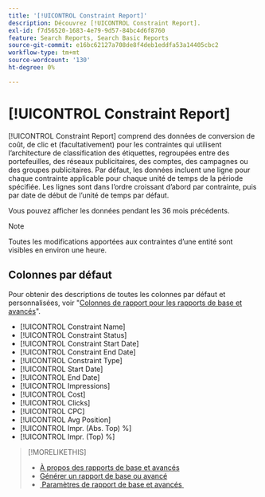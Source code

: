 ```yaml
---
title: '[!UICONTROL Constraint Report]'
description: Découvrez [!UICONTROL Constraint Report].
exl-id: f7d56520-1683-4e79-9d57-84bc4d6f8760
feature: Search Reports, Search Basic Reports
source-git-commit: e16bc62127a708de8f4deb1eddfa53a14405cbc2
workflow-type: tm+mt
source-wordcount: '130'
ht-degree: 0%

---
```


# [!UICONTROL Constraint Report]

[!UICONTROL Constraint Report] comprend des données de conversion de coût, de clic et (facultativement) pour les contraintes qui utilisent l’architecture de classification des étiquettes, regroupées entre des portefeuilles, des réseaux publicitaires, des comptes, des campagnes ou des groupes publicitaires. Par défaut, les données incluent une ligne pour chaque contrainte applicable pour chaque unité de temps de la période spécifiée. Les lignes sont dans l’ordre croissant d’abord par contrainte, puis par date de début de l’unité de temps par défaut.

Vous pouvez afficher les données pendant les 36 mois précédents.

>[!NOTE]
>
>Toutes les modifications apportées aux contraintes d’une entité sont visibles en environ une heure.

## Colonnes par défaut

Pour obtenir des descriptions de toutes les colonnes par défaut et personnalisées, voir &quot;[Colonnes de rapport pour les rapports de base et avancés](basic-advanced-report-columns.md)&quot;.

* [!UICONTROL Constraint Name]
* [!UICONTROL Constraint Status]
* [!UICONTROL Constraint Start Date]
* [!UICONTROL Constraint End Date]
* [!UICONTROL Constraint Type]
* [!UICONTROL Start Date]
* [!UICONTROL End Date]
* [!UICONTROL Impressions]
* [!UICONTROL Cost]
* [!UICONTROL Clicks]
* [!UICONTROL CPC]
* [!UICONTROL Avg Position]
* [!UICONTROL Impr. (Abs. Top) %]
* [!UICONTROL Impr. (Top) %]

>[!MORELIKETHIS]
>
>* [À propos des rapports de base et avancés](basic-advanced-report-about.md)
>* [Générer un rapport de base ou avancé](basic-advanced-report-generate.md)
>* [&#x200B; Paramètres de rapport de base et avancés &#x200B;](basic-advanced-report-settings.md)
